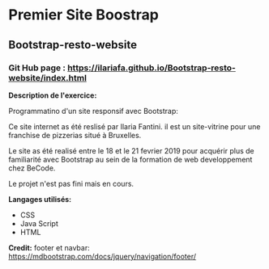 # Premier Site Boostrap

## Bootstrap-resto-website

### Git Hub page : https://ilariafa.github.io/Bootstrap-resto-website/index.html

**Description de l'exercice:**

Programmatino d'un site responsif avec Bootstrap:

Ce site internet as été reslisé par Ilaria Fantini.
il est un site-vitrine pour une franchise de pizzerias situé à Bruxelles.

Le site as été realisé entre le 18 et le 21 fevrier 2019 pour acquérir plus de familiarité avec Bootstrap au sein de la formation de web developpement chez BeCode.

Le projet n'est pas fini mais en cours. 

**Langages utilisés:**

- CSS
- Java Script
- HTML




**Credit:**
footer et navbar:
https://mdbootstrap.com/docs/jquery/navigation/footer/

